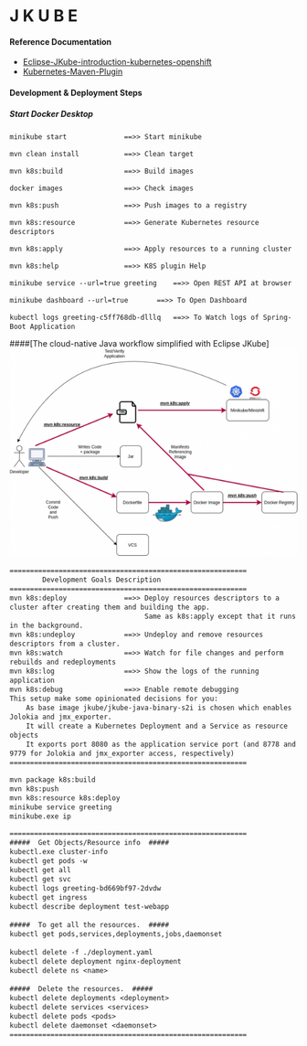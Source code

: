 # J K U B E

#### Reference Documentation
* [Eclipse-JKube-introduction-kubernetes-openshift](http://blog.marcnuri.com/eclipse-jkube-introduction-kubernetes-openshift/)
* [Kubernetes-Maven-Plugin](https://www.eclipse.org/jkube/docs/kubernetes-maven-plugin)


#### Development & Deployment Steps

##### Start Docker Desktop

```
minikube start				==>> Start minikube
```
```
mvn clean install			==>> Clean target
```
```
mvn k8s:build				==>> Build images
```
```
docker images				==>> Check images
```
```
mvn k8s:push				==>> Push images to a registry
```
```
mvn k8s:resource			==>> Generate Kubernetes resource descriptors
```
```
mvn k8s:apply				==>> Apply resources to a running cluster
```
```
mvn k8s:help				==>> K8S plugin Help
```
```
minikube service --url=true greeting	==>> Open REST API at browser
```
```
minikube dashboard --url=true		==>> To Open Dashboard
```
```
kubectl logs greeting-c5ff768db-dlllq	==>> To Watch logs of Spring-Boot Application
```

####[The cloud-native Java workflow simplified with Eclipse JKube]
![The cloud-native Java workflow simplified with Eclipse JKube](images/Cloud-Native-Java-Workflow-Using-Eclipse-JKube.png)


```
==========================================================
		Development Goals Description
==========================================================
mvn k8s:deploy 				==>> Deploy resources descriptors to a cluster after creating them and building the app. 
              					 Same as k8s:apply except that it runs in the background.
mvn k8s:undeploy 			==>> Undeploy and remove resources descriptors from a cluster.
mvn k8s:watch 				==>> Watch for file changes and perform rebuilds and redeployments
mvn k8s:log 				==>> Show the logs of the running application
mvn k8s:debug 				==>> Enable remote debugging
This setup make some opinionated decisions for you:
    As base image jkube/jkube-java-binary-s2i is chosen which enables Jolokia and jmx_exporter. 
    It will create a Kubernetes Deployment and a Service as resource objects
    It exports port 8080 as the application service port (and 8778 and 9779 for Jolokia and jmx_exporter access, respectively)
==========================================================
```

```
mvn package k8s:build
mvn k8s:push
mvn k8s:resource k8s:deploy
minikube service greeting
minikube.exe ip

```

```
==========================================================
#####  Get Objects/Resource info  #####
kubectl.exe cluster-info
kubectl get pods -w
kubectl get all
kubectl get svc
kubectl logs greeting-bd669bf97-2dvdw
kubectl get ingress
kubectl describe deployment test-webapp

#####  To get all the resources.  #####
kubectl get pods,services,deployments,jobs,daemonset

kubectl delete -f ./deployment.yaml
kubectl delete deployment nginx-deployment
kubectl delete ns <name>

#####  Delete the resources.  #####
kubectl delete deployments <deployment>
kubectl delete services <services>
kubectl delete pods <pods>
kubectl delete daemonset <daemonset>
==========================================================
```




